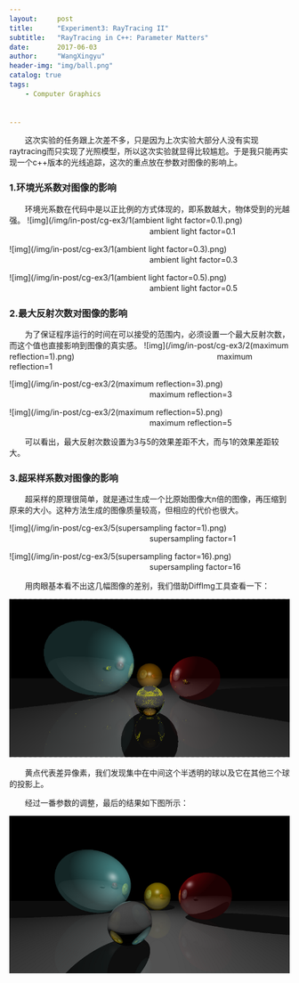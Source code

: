 ```yaml
---
layout:     post
title:      "Experiment3: RayTracing II"
subtitle:   "RayTracing in C++: Parameter Matters"
date:       2017-06-03 
author:     "WangXingyu"
header-img: "img/ball.png"
catalog: true
tags:
    - Computer Graphics 
    

---
```


　　这次实验的任务跟上次差不多，只是因为上次实验大部分人没有实现raytracing而只实现了光照模型，所以这次实验就显得比较尴尬。于是我只能再实现一个c++版本的光线追踪，这次的重点放在参数对图像的影响上。


### 1.环境光系数对图像的影响

　　环境光系数在代码中是以正比例的方式体现的，即系数越大，物体受到的光越强。
![img](/img/in-post/cg-ex3/1(ambient light factor=0.1).png)
　　　　　　　　　　　　　　　　　　ambient light factor=0.1

![img](/img/in-post/cg-ex3/1(ambient light factor=0.3).png)
　　　　　　　　　　　　　　　　　　ambient light factor=0.3

![img](/img/in-post/cg-ex3/1(ambient light factor=0.5).png)
　　　　　　　　　　　　　　　　　　ambient light factor=0.5


### 2.最大反射次数对图像的影响

　　为了保证程序运行的时间在可以接受的范围内，必须设置一个最大反射次数，而这个值也直接影响到图像的真实感。
![img](/img/in-post/cg-ex3/2(maximum reflection=1).png)
　　　　　　　　　　　　　　　　　　maximum reflection=1

![img](/img/in-post/cg-ex3/2(maximum reflection=3).png)
　　　　　　　　　　　　　　　　　　maximum reflection=3

![img](/img/in-post/cg-ex3/2(maximum reflection=5).png)
　　　　　　　　　　　　　　　　　　maximum reflection=5

　　可以看出，最大反射次数设置为3与5的效果差距不大，而与1的效果差距较大。

### 3.超采样系数对图像的影响

　　超采样的原理很简单，就是通过生成一个比原始图像大n倍的图像，再压缩到原来的大小。这种方法生成的图像质量较高，但相应的代价也很大。

![img](/img/in-post/cg-ex3/5(supersampling factor=1).png)
　　　　　　　　　　　　　　　　　　supersampling factor=1

![img](/img/in-post/cg-ex3/5(supersampling factor=16).png)
　　　　　　　　　　　　　　　　　　supersampling factor=16

　　用肉眼基本看不出这几幅图像的差别，我们借助DiffImg工具查看一下：

![img](/img/in-post/cg-ex3/diff.png)

　　黄点代表差异像素，我们发现集中在中间这个半透明的球以及它在其他三个球的投影上。

　　经过一番参数的调整，最后的结果如下图所示：

![img](/img/in-post/cg-ex3/final.png)







